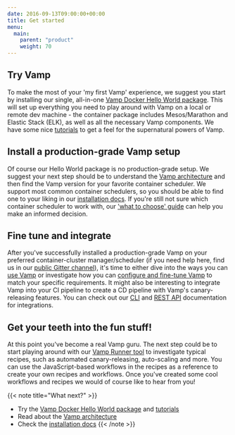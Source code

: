 ```yaml
---
date: 2016-09-13T09:00:00+00:00
title: Get started
menu:
  main:
    parent: "product"
    weight: 70
---
```


## Try Vamp
To make the most of your 'my first Vamp' experience, we suggest you start by installing our single, all-in-one [Vamp Docker Hello World package](documentation/installation/hello-world/). This will set up everything you need to play around with Vamp on a local or remote dev machine - the container package includes Mesos/Marathon and Elastic Stack (ELK), as well as all the necessary Vamp components. We have some nice [tutorials](documentation/tutorials/overview) to get a feel for the supernatural powers of Vamp.

## Install a production-grade Vamp setup
Of course our Hello World package is no production-grade setup. We suggest your next step should be to understand the [Vamp architecture](documentation/how-vamp-works/architecture-and-components) and then find the Vamp version for your favorite container scheduler. We support most common container schedulers, so you should be able to find one to your liking in our [installation docs](documentation/installation/overview). If you're still not sure which container scheduler to work with, our ['what to choose' guide](documentation/how-vamp-works/which-container-scheduler/) can help you make an informed decision.


## Fine tune and integrate
After you've successfully installed a production-grade Vamp on your preferred container-cluster manager/scheduler (if you need help here, find us in our [public Gitter channel](https://gitter.im/magneticio/vamp)), it's time to either dive into the ways you can [use Vamp](documentation/using-vamp/artifacts/) or investigate how you can [configure and fine-tune Vamp](documentation/installation/configure-vamp) to match your specific requirements. It might also be interesting to integrate Vamp into your CI pipeline to create a CD pipeline with Vamp's canary-releasing features. You can check out our [CLI](documentation/cli/cli-reference/) and [REST API](documentation/api/api-reference/) documentation for integrations.

## Get your teeth into the fun stuff!
At this point you've become a real Vamp guru. The next step could be to start playing around with our [Vamp Runner tool](https://github.com/magneticio/vamp-runner/) to investigate typical recipes, such as automated canary-releasing, auto-scaling and more. You can use the JavaScript-based workflows in the recipes as a reference to create your own recipes and workflows. Once you've created some cool workflows and recipes we would of course like to hear from you!

{{< note title="What next?" >}}
* Try the [Vamp Docker Hello World package](documentation/installation/hello-world/) and [tutorials](documentation/tutorials/overview)
* Read about the [Vamp architecture](documentation/how-vamp-works/architecture-and-components)
* Check the [installation docs](documentation/installation/overview)
{{< /note >}}
